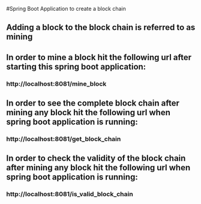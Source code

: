#Spring Boot Application to create a block chain
## Adding a block to the block chain is referred to as mining
## In order to mine a block hit the following url after starting this spring boot application:
### http://localhost:8081/mine_block
## In order to see the complete block chain after mining any block hit the following url when spring boot application is running:
### http://localhost:8081/get_block_chain
## In order to check the validity of the block chain after mining any block hit the following url when spring boot application is running:
### http://localhost:8081/is_valid_block_chain


